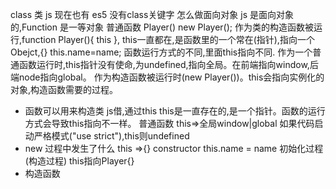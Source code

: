 class 类 js 现在也有
es5 没有class关键字  怎么做面向对象
js 是面向对象的,Function 是一等对象
普通函数 Player() 
new Player(); 作为类的构造函数被运行,function Player(){ this }, this一直都在,是函数里的一个常在(指针),指向一个Obejct,{}
               this.name=name;
函数运行方式的不同,里面this指向不同.
    作为一个普通函数运行时,this指针没有使命,为undefined,指向全局。在前端指向window,后端node指向global。
    作为构造函数被运行时(new Player())。this会指向实例化的对象,构造函数需要的过程。

- 函数可以用来构造类        js借,通过this   this是一直存在的,是一个指针。函数的运行方式会导致this指向不一样。
                           普通函数 this=>全局window|global
                           如果代码启动严格模式("use strict"),this则undefined
- new 过程中发生了什么      this =>{} constructor   this.name = name    初始化过程(构造过程)
                           this指向Player{}
- 构造函数